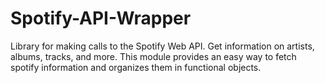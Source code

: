 # Spotify-API-Wrapper
 
Library for making calls to the Spotify Web API. Get information on artists, albums, tracks, and more. This module provides an easy way to fetch spotify information and organizes them in functional objects.
